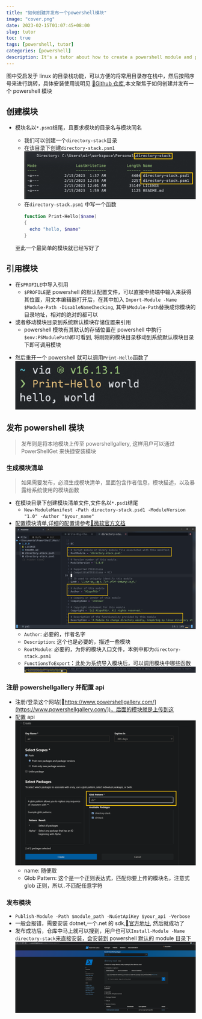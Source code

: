 ```yaml
---
title: "如何创建并发布一个powershell模块"
image: "cover.png"
date: 2023-02-15T01:07:45+08:00
slug: tutor
toc: true
tags: [powershell, tutor]
categories: [powershell]
description: It's a tutor about how to create a powershell module and publish it to the powershell gallery
---
```


图中受启发于 linux 的目录栈功能，可以方便的将常用目录存在栈中，然后按照序号来进行跳转，具体安装使用说明见
[:link:Github 仓库](https://github.com/ACupofAir/Directory-Stack),本文聚焦于如何创建并发布一个 powershell
模块

## 创建模块

- 模块名以`*.psm1`结尾，且要求模块的目录名与模块同名

  - 我们可以创建一个`directory-stack`目录
  - 在该目录下创建`directory-stack.psm1`
    ![](2023-02-15-02-04-14.png)
  - 在`directory-stack.psm1` 中写一个函数
    ```powershell
    function Print-Hello($name)
    {
      echo "hello, $name"
    }
    ```

  至此一个最简单的模块就已经写好了

## 引用模块

- 在`$PROFILE`中导入引用
  - `$PROFILE`是 powershell 的默认配置文件，可以直接中终端中输入来获得其位置，用文本编辑器打开后，在其中加入
    `Import-Module -Name $Module-Path -DisableNameChecking`, 其中`$Module-Path`替换成你模块的目录地址，相对的绝对的都可以
- 或者移动模块目录到系统默认模块存储位置来引用
  - powershell 模块有其默认的存储位置在 powershell 中执行`$env:PSModulePath`即可看到, 将刚刚的模块目录移动到系统默认模块目录下即可调用模块

* 然后重开一个 powershell 就可以调用`Print-Hello`函数了
  ![](2023-02-15-02-19-24.png)

## 发布 powershell 模块

> 发布则是将本地模块上传至 powershellgallery, 这样用户可以通过 PowerShellGet 来快捷安装模块

### 生成模块清单

> 如果需要发布，必须生成模块清单，里面包含作者信息，模块描述，以及暴露给系统使用的模块函数

- 在模块目录下创建模块清单文件,文件名以`*.psd1`结尾
  - `New-ModuleManifest -Path directory-stack.psd1 -ModuleVersion "1.0" -Author "$your_name"`
- 配置模块清单,详细的配置请参考[:link:微软官方文档](https://learn.microsoft.com/zh-cn/powershell/scripting/developer/module/how-to-write-a-powershell-module-manifest?view=powershell-7.3#sample-module-manifest)
  ![](2023-02-15-16-54-51.png)
  - `Author`: 必要的，作者名字
  - `Description`: 这个也是必要的，描述一些模块
  - `RootModule`: 必要的，为你的模块入口文件，本例中即为`directory-stack.psm1`
  - `FunctionsToExport`：此处为系统导入模块后，可以调用模块中哪些函数
    ![](2023-02-15-02-33-40.png)

### 注册 powershellgallery 并配置 api

- 注册/登录这个网站[:link:https://www.powershellgallery.com/](https://www.powershellgallery.com/])，后面的模块就是上传到这
- 配置 api
  ![](2023-02-15-02-38-11.png)
  - name: 随便取
  - Glob Pattern: 这个是一个正则表达式，匹配你要上传的模块名，注意式 glob 正则，所以`.`不匹配任意字符

### 发布模块

- `Publish-Module -Path $module_path -NuGetApiKey $your_api -Verbose`
- 一般会报错，需要安装 dotnet,一个.net 的 sdk,[:link:官方地址](https://dotnet.microsoft.com/en-us/download/dotnet?cid=getdotnetcorecli), 然后就成功了
- 发布成功后，仓库中马上就可以搜到，用户也可以`Install-Module -Name directory-stack`来直接安装，会安装到 powershell 默认的 module 目录下
  ![](2023-02-15-02-44-45.png)
